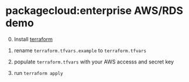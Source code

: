 # packagecloud:enterprise AWS/RDS demo

0. Install [terraform](http://terraform.io)

1. rename `terraform.tfvars.example` to `terraform.tfvars`

2. populate `terraform.tfvars` with your AWS accesss and secret key

3. run `terraform apply`
